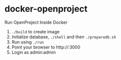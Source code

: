 docker-openproject
==================

Run OpenProject Inside Docker

1. ```./build``` to create image
2. Initialize database, ```./shell``` and then ```./preparedb.sh```
3. Run using ```./run```
4. Point your browser to http://<host>:3000
5. Login as admin:admin
